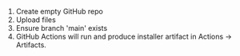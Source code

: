 1. Create empty GitHub repo
2. Upload files
3. Ensure branch 'main' exists
4. GitHub Actions will run and produce installer artifact in Actions -> Artifacts.